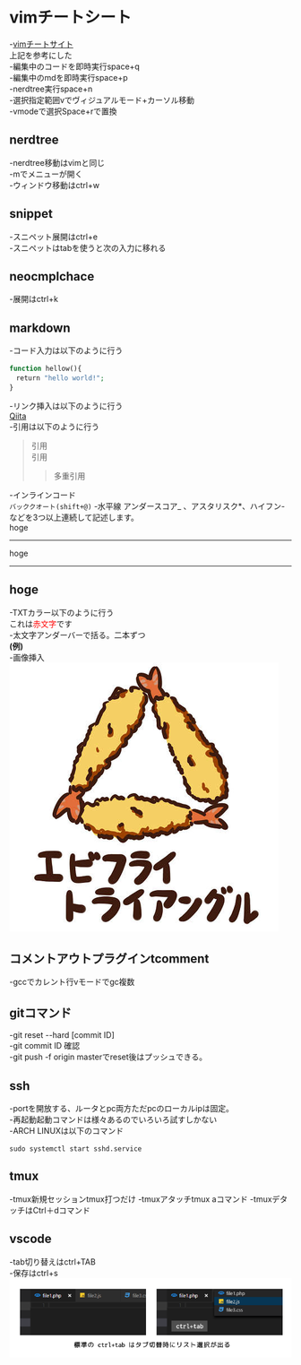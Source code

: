 # vimチートシート
-[vimチートサイト](https://vim.rtorr.com/lang/ja/)<br>
上記を参考にした<br>
-編集中のコードを即時実行space+q<br>
-編集中のmdを即時実行space+p<br>
-nerdtree実行space+n<br>
-選択指定範囲vでヴィジュアルモード+カーソル移動<br> 
-vmodeで選択Space+rで置換<br>
## nerdtree
-nerdtree移動はvimと同じ<br>
-mでメニューが開く<br>
-ウィンドウ移動はctrl+w<br>

## snippet
-スニペット展開はctrl+e<br>
-スニペットはtabを使うと次の入力に移れる<br>

## neocmplchace
-展開はctrl+k<br>

## markdown
-コード入力は以下のように行う<br>
```php
function hellow(){
　return "hello world!";
}
```
-リンク挿入は以下のように行う<br>
[Qiita](http://qiita.com/)<br>
-引用は以下のように行う<br>
> 引用  
> 引用
>> 多重引用

-インラインコード<br>
`バッククオート(shift+@)` 
-水平線
アンダースコア_ 、アスタリスク*、ハイフン-などを3つ以上連続して記述します。<br>
hoge
***
hoge
___
hoge
---
-TXTカラー以下のように行う<br>
これは<span style="color: red; ">赤文字</span>です<br>
-太文字アンダーバーで括る。二本ずつ<br>
__(例)__<br>
-画像挿入<br>
![エビフライトライアングル](687474703a2f2f692e696d6775722e636f6d2f4a6a7773632e6a7067.jpeg)<br>
## コメントアウトプラグインtcomment<br>
-gccでカレント行vモードでgc複数<br>

## gitコマンド
-git reset --hard [commit ID]<br>
-git commit ID 確認<br>
-git push -f origin masterでreset後はプッシュできる。<br>

## ssh
-portを開放する、ルータとpc両方ただpcのローカルipは固定。<br>
-再起動起動コマンドは様々あるのでいろいろ試すしかない<br>
-ARCH LINUXは以下のコマンド
```
sudo systemctl start sshd.service
```

## tmux
-tmux新規セッションtmux打つだけ
-tmuxアタッチtmux aコマンド
-tmuxデタッチはCtrl＋dコマンド

## vscode
-tab切り替えはctrl+TAB<br>
-保存はctrl+s<br>
![エディタ](20170625.png)<br>
